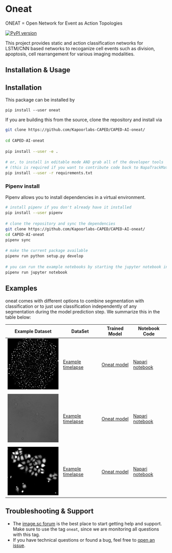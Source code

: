 # Oneat

ONEAT = Open Network for Event as Action Topologies

[![PyPI version](https://img.shields.io/pypi/v/oneat.svg)](https://pypi.org/project/oneat)


This project provides static and action classification networks for LSTM/CNN based networks to recoganize cell events such as division, apoptosis, cell rearrangement for various imaging modalities.



## Installation & Usage

## Installation
This package can be installed by 


`pip install --user oneat`

If you are building this from the source, clone the repository and install via

```bash
git clone https://github.com/Kapoorlabs-CAPED/CAPED-AI-oneat/

cd CAPED-AI-oneat

pip install --user -e .

# or, to install in editable mode AND grab all of the developer tools
# (this is required if you want to contribute code back to NapaTrackMater)
pip install --user -r requirements.txt
```


### Pipenv install

Pipenv allows you to install dependencies in a virtual environment.

```bash
# install pipenv if you don't already have it installed
pip install --user pipenv

# clone the repository and sync the dependencies
git clone https://github.com/Kapoorlabs-CAPED/CAPED-AI-oneat/
cd CAPED-AI-oneat
pipenv sync

# make the current package available
pipenv run python setup.py develop

# you can run the example notebooks by starting the jupyter notebook inside the virtual env
pipenv run jupyter notebook
```

## Examples

oneat comes with different options to combine segmentation with classification or to just use classification independently of any segmentation during the model prediction step. We summarize this in the table below:

| Example Dataset   | DataSet | Trained Model | Notebook Code |
| --- |--- | --- |--- |
| <img src="https://github.com/Kapoorlabs-CAPED/CAPED-AI-oneat/blob/main/images/Xenopus_example.jpg"  title="Xenopus nuclei in 3D/4D" width="200">| [Example timelapse](https://zenodo.org/record/6484966/files/C1-for_oneat_prediction.tif)| [Oneat model](https://zenodo.org/record/6484966/files/Cellsplitdetectorxenopus.h5) |  [Napari notebook](https://github.com/Kapoorlabs-CAPED/CAPED-AI-oneat/blob/main/Demo/Mitosis_xenopus_withoutsegmentation.ipynb)|
|   |   |  | | 
| <img src="https://github.com/Kapoorlabs-CAPED/CAPED-AI-oneat/blob/main/images/ch_2_crop.png"  title="Brightfield" width="200">| [Example timelapse](https://zenodo.org/record/6371249/files/20210904_TL2%20-%20R05-C03-F0_ch_2.tif)| [Oneat model](https://zenodo.org/record/6481021) | [Napari notebook](https://github.com/Kapoorlabs-CAPED/CAPED-AI-oneat/blob/main/Demo/Mitosis_hela_cells_brightfield.ipynb)|
|   |   |  | | 
| <img src="https://github.com/Kapoorlabs-CAPED/CAPED-AI-oneat/blob/main/images/ch_1_crop.png"  title="High DPC" width="200">| [Example timelapse](https://zenodo.org/record/6480142/files/20210904_TL2%20-%20R05-C03-F0_ch_2.tif)| [Oneat model](https://zenodo.org/record/6483483/files/Cellsplitdetectorhdpc.h5) | [Napari notebook](https://github.com/Kapoorlabs-CAPED/CAPED-AI-oneat/blob/main/Demo/Mitosis_hela_cells_high_digitalphasecontrast.ipynb)|
## Troubleshooting & Support

- The [image.sc forum](https://forum.image.sc/tag/oneat) is the best place to start getting help and support. Make sure to use the tag `oneat`, since we are monitoring all questions with this tag.
- If you have technical questions or found a bug, feel free to [open an issue](https://github.com/Kapoorlabs-CAPED/CAPED-AI-oneat/issues).


